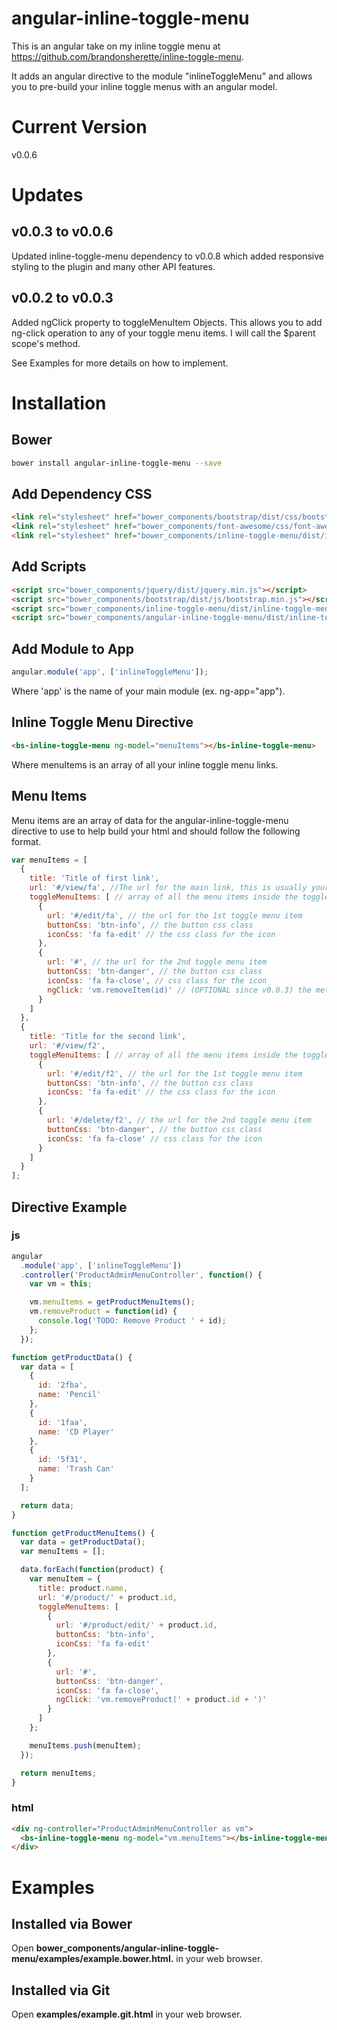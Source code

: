 # angular-inline-toggle-menu

This is an angular take on my inline toggle menu at <https://github.com/brandonsherette/inline-toggle-menu>.

It adds an angular directive to the module "inlineToggleMenu" and allows you 
to pre-build your inline toggle menus with an angular model.

# Current Version
v0.0.6

# Updates

## v0.0.3 to v0.0.6

Updated inline-toggle-menu dependency to v0.0.8 which added responsive styling to the plugin 
and many other API features.

## v0.0.2 to v0.0.3

Added ngClick property to toggleMenuItem Objects. This allows you to add ng-click 
operation to any of your toggle menu items. I will call the $parent scope's method.

See Examples for more details on how to implement.

# Installation

## Bower

```bash
bower install angular-inline-toggle-menu --save
```

## Add Dependency CSS
```html
<link rel="stylesheet" href="bower_components/bootstrap/dist/css/bootstrap.min.css">
<link rel="stylesheet" href="bower_components/font-awesome/css/font-awesome.min.css">
<link rel="stylesheet" href="bower_components/inline-toggle-menu/dist/inline-toggle-menu.min.css">
```

## Add Scripts

```html
<script src="bower_components/jquery/dist/jquery.min.js"></script>
<script src="bower_components/bootstrap/dist/js/bootstrap.min.js"></script>
<script src="bower_components/inline-toggle-menu/dist/inline-toggle-menu.min.js"></script>
<script src="bower_components/angular-inline-toggle-menu/dist/inline-toggle-menu.js></script>
```

## Add Module to App

```js
angular.module('app', ['inlineToggleMenu']);
```
Where 'app' is the name of your main module (ex. ng-app="app").

## Inline Toggle Menu Directive
```html
<bs-inline-toggle-menu ng-model="menuItems"></bs-inline-toggle-menu>
```
Where menuItems is an array of all your inline toggle menu links.

## Menu Items

Menu items are an array of data for the angular-inline-toggle-menu directive 
to use to help build your html and should follow the following format.

```js
var menuItems = [
  {
    title: 'Title of first link',
    url: '#/view/fa', //The url for the main link, this is usually your view url
    toggleMenuItems: [ // array of all the menu items inside the toggle
      {
        url: '#/edit/fa', // the url for the 1st toggle menu item
        buttonCss: 'btn-info', // the button css class
        iconCss: 'fa fa-edit' // the css class for the icon
      },
      {
        url: '#', // the url for the 2nd toggle menu item
        buttonCss: 'btn-danger', // the button css class
        iconCss: 'fa fa-close', // css class for the icon
        ngClick: 'vm.removeItem(id)' // (OPTIONAL since v0.0.3) the method to call on ng-click it will target the parent scope in this case vm
      }
    ]
  },
  {
    title: 'Title for the second link',
    url: '#/view/f2',
    toggleMenuItems: [ // array of all the menu items inside the toggle
      {
        url: '#/edit/f2', // the url for the 1st toggle menu item
        buttonCss: 'btn-info', // the button css class
        iconCss: 'fa fa-edit' // the css class for the icon
      },
      {
        url: '#/delete/f2', // the url for the 2nd toggle menu item
        buttonCss: 'btn-danger', // the button css class
        iconCss: 'fa fa-close' // css class for the icon
      }
    ]
  }
];
```

## Directive Example

### js

```js
angular
  .module('app', ['inlineToggleMenu'])
  .controller('ProductAdminMenuController', function() {
    var vm = this;

    vm.menuItems = getProductMenuItems();
    vm.removeProduct = function(id) {
      console.log('TODO: Remove Product ' + id);
    };
  });

function getProductData() {
  var data = [
    {
      id: '2fba',
      name: 'Pencil'
    },
    {
      id: '1faa',
      name: 'CD Player'
    },
    {
      id: '5f31',
      name: 'Trash Can'
    }
  ];

  return data;
}

function getProductMenuItems() {
  var data = getProductData();
  var menuItems = [];

  data.forEach(function(product) {
    var menuItem = {
      title: product.name,
      url: '#/product/' + product.id,
      toggleMenuItems: [
        {
          url: '#/product/edit/' + product.id,
          buttonCss: 'btn-info',
          iconCss: 'fa fa-edit'
        },
        {
          url: '#',
          buttonCss: 'btn-danger',
          iconCss: 'fa fa-close',
          ngClick: 'vm.removeProduct(' + product.id + ')'
        }
      ]
    };

    menuItems.push(menuItem);
  });

  return menuItems;
}
```

### html

```html
<div ng-controller="ProductAdminMenuController as vm">
  <bs-inline-toggle-menu ng-model="vm.menuItems"></bs-inline-toggle-menu>
</div>
```

# Examples

## Installed via Bower
Open **bower_components/angular-inline-toggle-menu/examples/example.bower.html.** in your web browser.

## Installed via Git
Open **examples/example.git.html** in your web browser.
